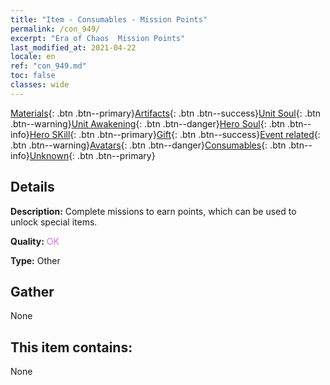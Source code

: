 ```yaml
---
title: "Item - Consumables - Mission Points"
permalink: /con_949/
excerpt: "Era of Chaos  Mission Points"
last_modified_at: 2021-04-22
locale: en
ref: "con_949.md"
toc: false
classes: wide
---
```

 [Materials](/Items/){: .btn .btn--primary}[Artifacts](/Items/Artifacts/){: .btn .btn--success}[Unit Soul](/Items/UnitSoul/){: .btn .btn--warning}[Unit Awakening](/Items/UnitAwakening/){: .btn .btn--danger}[Hero Soul](/Items/HeroSoul/){: .btn .btn--info}[Hero SKill](/Items/HeroSkill/){: .btn .btn--primary}[Gift](/Items/Gift/){: .btn .btn--success}[Event related](/Items/Events/){: .btn .btn--warning}[Avatars](/Items/Avatars/){: .btn .btn--danger}[Consumables](/Items/Consumables/){: .btn .btn--info}[Unknown](/Items/Unknown/){: .btn .btn--primary}

## Details
 **Description:** Complete missions to earn points, which can be used to unlock special items.

 **Quality:** <span style="color: #DA70D6">OK</span>

 **Type:** Other

## Gather

  None

## This item contains:

  None

